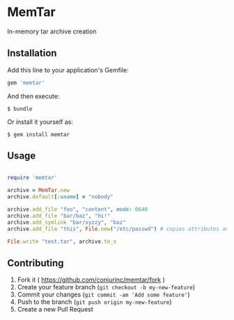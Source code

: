 # MemTar

In-memory tar archive creation

## Installation

Add this line to your application's Gemfile:

```ruby
gem 'memtar'
```

And then execute:

    $ bundle

Or install it yourself as:

    $ gem install memtar

## Usage

```ruby

require 'memtar'

archive = MemTar.new
archive.default[:uname] = "nobody"

archive.add_file "foo", "content", mode: 0640
archive.add_file "bar/baz", "hi!"
archive.add_symlink "bar/xyzzy", "baz"
archive.add_file "this", File.new("/etc/passwd") # copies attributes and content

File.write "test.tar", archive.to_s
```

## Contributing

1. Fork it ( https://github.com/conjurinc/memtar/fork )
2. Create your feature branch (`git checkout -b my-new-feature`)
3. Commit your changes (`git commit -am 'Add some feature'`)
4. Push to the branch (`git push origin my-new-feature`)
5. Create a new Pull Request
